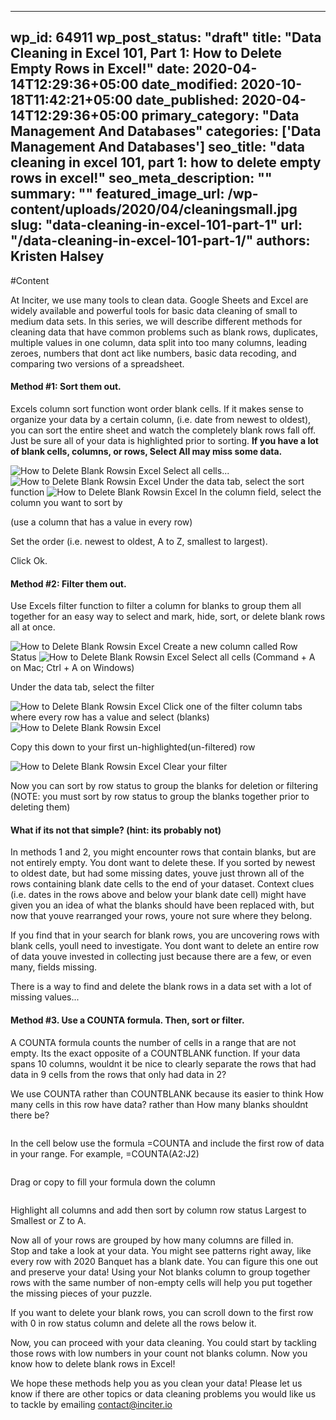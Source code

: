 
---
wp_id: 64911
wp_post_status: "draft" 
title: "Data Cleaning in Excel 101, Part 1: How to Delete Empty Rows in Excel!"
date: 2020-04-14T12:29:36+05:00
date_modified: 2020-10-18T11:42:21+05:00
date_published: 2020-04-14T12:29:36+05:00
primary_category: "Data Management And Databases"
categories: ['Data Management And Databases'] 
seo_title: "data cleaning in excel 101, part 1: how to delete empty rows in excel!"
seo_meta_description: ""
summary: "" 
featured_image_url: /wp-content/uploads/2020/04/cleaningsmall.jpg
slug: "data-cleaning-in-excel-101-part-1"
url: "/data-cleaning-in-excel-101-part-1/"
authors: Kristen Halsey
---

#Content



At Inciter, we use many tools to clean data. Google Sheets and Excel are widely available and powerful tools for basic data cleaning of small to medium data sets. In this series, we will describe different methods for cleaning data that have common problems such as blank rows, duplicates, multiple values in one column, data split into too many columns, leading zeroes, numbers that dont act like numbers, basic data recoding, and comparing two versions of a spreadsheet. 

#### Method \#1: Sort them out.

Excels column sort function wont order blank cells. If it makes sense to organize your data by a certain column, (i.e. date from newest to oldest), you can sort the entire sheet and watch the completely blank rows fall off. Just be sure all of your data is highlighted prior to sorting. **If you have a lot of blank cells, columns, or rows, Select All may miss some data.**  

<img alt="How to Delete Blank Rowsin Excel" class="wp-image-64899" src="https://www.inciter.io/wp-content/uploads/2020/04/Picture1.png"/>
Select all cells...

<img alt="How to Delete Blank Rowsin Excel" class="wp-image-64900" src="https://www.inciter.io/wp-content/uploads/2020/04/Picture2.png"/>
Under the data tab, select the sort function

<img alt="How to Delete Blank Rowsin Excel" class="wp-image-64901" src="https://www.inciter.io/wp-content/uploads/2020/04/Picture3.png"/>
In the column field, select the column you want to sort by 

(use a column that has a value in every row)

Set the order (i.e. newest to oldest, A to Z, smallest to largest).

Click Ok.

#### Method \#2: Filter them out.

Use Excels filter function to filter a column for blanks to group them all together for an easy way to select and mark, hide, sort, or delete blank rows all at once.  

<img alt="How to Delete Blank Rowsin Excel" class="wp-image-64902" src="https://www.inciter.io/wp-content/uploads/2020/04/Picture4.png"/>
Create a new column called Row Status

<img alt="How to Delete Blank Rowsin Excel" class="wp-image-64903" src="https://www.inciter.io/wp-content/uploads/2020/04/Picture5.png"/>
Select all cells (Command + A on Mac; Ctrl + A on Windows)

Under the data tab, select the filter 

<img alt="How to Delete Blank Rowsin Excel" class="wp-image-64904" src="https://www.inciter.io/wp-content/uploads/2020/04/Picture6.png"/>
Click one of the filter column tabs where every row has a value and select (blanks)

<img alt="How to Delete Blank Rowsin Excel" class="wp-image-64905" src="https://www.inciter.io/wp-content/uploads/2020/04/Picture7.png"/>

<img alt="" class="wp-image-64906" src="https://www.inciter.io/wp-content/uploads/2020/04/Picture8.png"/>

Copy this down to your first un-highlighted(un-filtered) row

<img alt="How to Delete Blank Rowsin Excel" class="wp-image-64907" src="https://www.inciter.io/wp-content/uploads/2020/04/Picture9.png"/>
Clear your filter

Now you can sort by row status to group the blanks for deletion or filtering  
 (NOTE: you must sort by row status to group the blanks together prior to deleting them)

#### What if its not that simple? (hint: its probably not)

In methods 1 and 2, you might encounter rows that contain blanks, but are not entirely empty. You dont want to delete these. If you sorted by newest to oldest date, but had some missing dates, youve just thrown all of the rows containing blank date cells to the end of your dataset. Context clues (i.e. dates in the rows above and below your blank date cell) might have given you an idea of what the blanks should have been replaced with, but now that youve rearranged your rows, youre not sure where they belong. 

If you find that in your search for blank rows, you are uncovering rows with blank cells, youll need to investigate. You dont want to delete an entire row of data youve invested in collecting just because there are a few, or even many, fields missing.

There is a way to find and delete the blank rows in a data set with a lot of missing values...

#### Method \#3. Use a COUNTA formula. Then, sort or filter.

A COUNTA formula counts the number of cells in a range that are not empty. Its the exact opposite of a COUNTBLANK function. If your data spans 10 columns, wouldnt it be nice to clearly separate the rows that had data in 9 cells from the rows that only had data in 2?

We use COUNTA rather than COUNTBLANK because its easier to think How many cells in this row have data? rather than How many blanks shouldnt there be?

<img alt="" class="wp-image-64908" src="https://www.inciter.io/wp-content/uploads/2020/04/Picture10.png"/>

In the cell below use the formula =COUNTA and include the first row of data in your range. For example, =COUNTA(A2:J2)

<img alt="" class="wp-image-64909" src="https://www.inciter.io/wp-content/uploads/2020/04/Picture11.png"/>

Drag or copy to fill your formula down the column

<img alt="" class="wp-image-64910" src="https://www.inciter.io/wp-content/uploads/2020/04/Picture12.png"/>

Highlight all columns and add then sort by column row status Largest to Smallest or Z to A.

Now all of your rows are grouped by how many columns are filled in.  
Stop and take a look at your data. You might see patterns right away, like every row with 2020 Banquet has a blank date. You can figure this one out and preserve your data! Using your Not blanks column to group together rows with the same number of non-empty cells will help you put together the missing pieces of your puzzle.

If you want to delete your blank rows, you can scroll down to the first row with 0 in row status column and delete all the rows below it.

Now, you can proceed with your data cleaning. You could start by tackling those rows with low numbers in your count not blanks column. Now you know how to delete blank rows in Excel!

We hope these methods help you as you clean your data! Please let us know if there are other topics or data cleaning problems you would like us to tackle by emailing [contact@inciter.io](mailto:contact@inciter.io)



